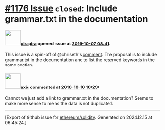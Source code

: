 # [\#1176 Issue](https://github.com/ethereum/solidity/issues/1176) `closed`: Include grammar.txt in the documentation

#### <img src="https://avatars.githubusercontent.com/u/44281?u=19789513178700ad73a6cf535a40fbbfdc1ad615&v=4" width="50">[pirapira](https://github.com/pirapira) opened issue at [2016-10-07 08:41](https://github.com/ethereum/solidity/issues/1176):

This issue is a spin-off of @chriseth's [comment](https://github.com/ethereum/solidity/issues/315#issuecomment-242554903).  The proposal is to include grammar.txt in the documentation and to list the reserved keywords in the same section.


#### <img src="https://avatars.githubusercontent.com/u/20340?v=4" width="50">[axic](https://github.com/axic) commented at [2016-10-10 10:29](https://github.com/ethereum/solidity/issues/1176#issuecomment-252581998):

Cannot we just add a link to grammar.txt in the documentation? Seems to make more sense to me as the data is not duplicated.


-------------------------------------------------------------------------------



[Export of Github issue for [ethereum/solidity](https://github.com/ethereum/solidity). Generated on 2024.12.15 at 06:45:24.]
